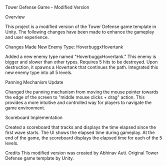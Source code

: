 Tower Defense Game - Modified Version

Overview

This project is a modified version of the Tower Defense game template in Unity. The following changes have been made to enhance the gameplay and user experience.

Changes Made
New Enemy Type: HoverbuggxHovertank

Added a new enemy type named "HoverbuggxHovertank."
This enemy is bigger and slower than other types.
Requires 5 hits to be destroyed.
Upon destruction, it spawns a Hovertank that continues the path.
Integrated this new enemy type into all 5 levels.

Panning Mechanism Update

Changed the panning mechanism from moving the mouse pointer towards the edge of the screen to "middle mouse clicks + drag" action.
This provides a more intuitive and controlled way for players to navigate the game environment.

Scoreboard Implementation

Created a scoreboard that tracks and displays the time elapsed since the first wave starts.
The UI shows the elapsed time during gameplay.
At the end of the game, the scoreboard displays the elapsed time for each of the 5 levels.

Credits
This modified version was created by Abhinav Auti.
Original Tower Defense game template by Unity.
